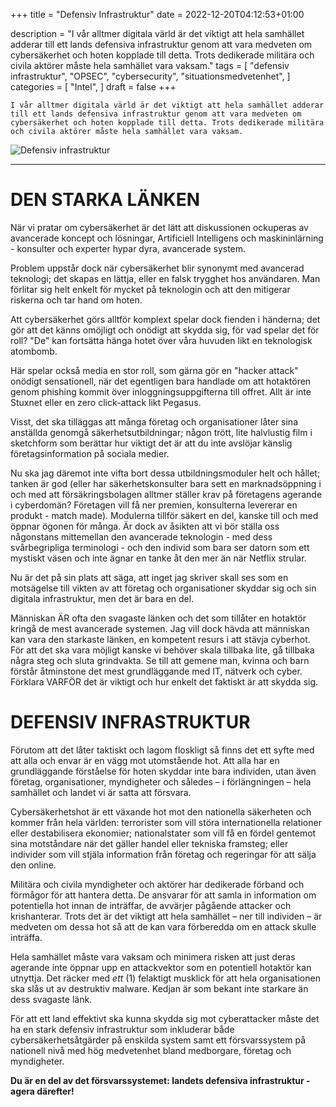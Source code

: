 +++
title = "Defensiv Infrastruktur"
date = 2022-12-20T04:12:53+01:00

description = "I vår alltmer digitala värld är det viktigt att hela samhället adderar till ett lands defensiva infrastruktur genom att vara medveten om cybersäkerhet och hoten kopplade till detta. Trots dedikerade militära och civila aktörer måste hela samhället vara vaksam."
tags = [
    "defensiv infrastruktur",
    "OPSEC",
    "cybersecurity",
    "situationsmedvetenhet",
]
categories = [
    "Intel",
]
draft = false
+++

`I vår alltmer digitala värld är det viktigt att hela samhället adderar till ett lands defensiva infrastruktur genom att vara medveten om cybersäkerhet och hoten kopplade till detta. Trots dedikerade militära och civila aktörer måste hela samhället vara vaksam.`
<!--more-->

![Defensiv infrastruktur](/images/defensiv-infrastruktur.webp)  

---

# DEN STARKA LÄNKEN

När vi pratar om cybersäkerhet är det lätt att diskussionen ockuperas av avancerade koncept och lösningar, Artificiell Intelligens och maskininlärning -  konsulter och experter hypar dyra, avancerade system.

Problem uppstår dock när cybersäkerhet blir synonymt med avancerad teknologi; det skapas en lättja, eller en falsk trygghet hos användaren. Man förlitar sig helt enkelt för mycket på teknologin och att den mitigerar riskerna och tar hand om hoten.

Att cybersäkerhet görs alltför komplext spelar dock fienden i händerna; det gör att det känns omöjligt och onödigt att skydda sig, för vad spelar det för roll? "De" kan fortsätta hänga hotet över våra huvuden likt en teknologisk atombomb.

Här spelar också media en stor roll, som gärna gör en "hacker attack" onödigt sensationell, när det egentligen bara handlade om att hotaktören genom phishing kommit över inloggningsuppgifterna till offret. Allt är inte Stuxnet eller en zero click-attack likt Pegasus. 

Visst, det ska tilläggas att många företag och organisationer låter sina anställda genomgå säkerhetsutbildningar; någon trött, lite halvlustig film i sketchform som berättar hur viktigt det är att du inte avslöjar känslig företagsinformation på sociala medier.

Nu ska jag däremot inte vifta bort dessa utbildningsmoduler helt och hållet; tanken är god (eller har säkerhetskonsulter bara sett en marknadsöppning i och med att försäkringsbolagen alltmer ställer krav på företagens agerande i cyberdomän? Företagen vill få ner premien, konsulterna levererar en produkt - match made). Modulerna tillför säkert en del, kanske till och med öppnar ögonen för många. Är dock av åsikten att vi bör ställa oss någonstans mittemellan den avancerade teknologin - med dess svårbegripliga terminologi - och den individ som bara ser datorn som ett mystiskt väsen och inte ägnar en tanke åt den mer än när Netflix strular.

Nu är det på sin plats att säga, att inget jag skriver skall ses som en motsägelse till vikten av att företag och organisationer skyddar sig och sin digitala infrastruktur, men det är bara en del.

Människan ÄR ofta den svagaste länken och det som tillåter en hotaktör kringå de mest avancerade systemen. Jag vill dock hävda att människan kan vara den starkaste länken, en kompetent resurs i att stävja cyberhot. För att det ska vara möjligt kanske vi behöver skala tillbaka lite, gå tillbaka några steg och sluta grindvakta. Se till att gemene man, kvinna och barn förstår åtminstone det mest grundläggande med IT, nätverk och cyber. Förklara VARFÖR det är viktigt och hur enkelt det faktiskt är att skydda sig.

# DEFENSIV INFRASTRUKTUR 

Förutom att det låter taktiskt och lagom floskligt så finns det ett syfte med att alla och envar är en vägg mot utomstående hot. Att alla har en grundläggande förståelse för hoten skyddar inte bara individen, utan även företag, organisationer, myndigheter och således – i förlängningen – hela samhället och landet vi är satta att försvara. 

Cybersäkerhetshot är ett växande hot mot den nationella säkerheten och kommer från hela världen: terrorister som vill störa internationella relationer eller destabilisera ekonomier; nationalstater som vill få en fördel gentemot sina motståndare när det gäller handel eller tekniska framsteg; eller individer som vill stjäla information från företag och regeringar för att sälja den online. 

Militära och civila myndigheter och aktörer har dedikerade förband och förmågor för att hantera detta. De ansvarar för att samla in information om potentiella hot innan de inträffar, de avvärjer pågående attacker och krishanterar. Trots det är det viktigt att hela samhället – ner till individen – är medveten om dessa hot så att de kan vara förberedda om en attack skulle inträffa. 

Hela samhället måste vara vaksam och minimera risken att just deras agerande inte öppnar upp en attackvektor som en potentiell hotaktör kan utnyttja. Det räcker med *ett* (1) felaktigt musklick för att hela organisationen ska slås ut av destruktiv malware. Kedjan är som bekant inte starkare än dess svagaste länk. 

För att ett land effektivt ska kunna skydda sig mot cyberattacker måste det ha en stark defensiv infrastruktur som inkluderar både cybersäkerhetsåtgärder på enskilda system samt ett försvarssystem på nationell nivå med hög medvetenhet bland medborgare, företag och myndigheter.

**Du är en del av det försvarssystemet: landets defensiva infrastruktur - agera därefter!**
